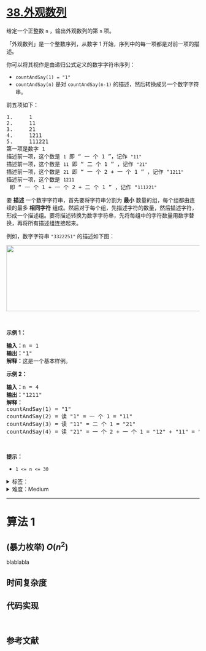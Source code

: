 # [38.外观数列](https://leetcode.cn/problems/count-and-say/)

<p>给定一个正整数 <code>n</code> ，输出外观数列的第 <code>n</code> 项。</p>

<p>「外观数列」是一个整数序列，从数字 1 开始，序列中的每一项都是对前一项的描述。</p>

<p>你可以将其视作是由递归公式定义的数字字符串序列：</p>

<ul>
	<li><code>countAndSay(1) = "1"</code></li>
	<li><code>countAndSay(n)</code> 是对 <code>countAndSay(n-1)</code> 的描述，然后转换成另一个数字字符串。</li>
</ul>

<p>前五项如下：</p>

<pre>
1.     1
2.     11
3.     21
4.     1211
5.     111221
第一项是数字 1
描述前一项，这个数是 <code>1</code> 即 “ 一 个 1 ”，记作 <code>"11"
</code>描述前一项，这个数是 <code>11</code> 即 “ 二 个 1 ” ，记作 <code>"21"
</code>描述前一项，这个数是 <code>21</code> 即 “ 一 个 2 + 一 个 1 ” ，记作 "<code>1211"
</code>描述前一项，这个数是 <code>1211</code> 即 “ 一 个 1 + 一 个 2 + 二 个 1 ” ，记作 "<code>111221"</code>
</pre>

<p>要 <strong>描述</strong> 一个数字字符串，首先要将字符串分割为 <strong>最小</strong> 数量的组，每个组都由连续的最多 <strong>相同字符</strong> 组成。然后对于每个组，先描述字符的数量，然后描述字符，形成一个描述组。要将描述转换为数字字符串，先将每组中的字符数量用数字替换，再将所有描述组连接起来。</p>

<p>例如，数字字符串 <code>"3322251"</code> 的描述如下图：</p>
<img alt="" src="https://pic.leetcode-cn.com/1629874763-TGmKUh-image.png" style="width: 581px; height: 172px;" />
<ul>
</ul>

<p>&nbsp;</p>

<p><strong>示例 1：</strong></p>

<pre>
<strong>输入：</strong>n = 1
<strong>输出：</strong>"1"
<strong>解释：</strong>这是一个基本样例。
</pre>

<p><strong>示例 2：</strong></p>

<pre>
<strong>输入：</strong>n = 4
<strong>输出：</strong>"1211"
<strong>解释：</strong>
countAndSay(1) = "1"
countAndSay(2) = 读 "1" = 一 个 1 = "11"
countAndSay(3) = 读 "11" = 二 个 1 = "21"
countAndSay(4) = 读 "21" = 一 个 2 + 一 个 1 = "12" + "11" = "1211"
</pre>

<p>&nbsp;</p>

<p><strong>提示：</strong></p>

<ul>
	<li><code>1 &lt;= n &lt;= 30</code></li>
</ul>

<details>
<summary>标签：</summary>
['字符串']
</details>

<details>
<summary>难度：Medium</summary>
喜欢：926
</details>

---

# 算法 1

## (暴力枚举) $O(n^2)$

blablabla

## 时间复杂度

## 代码实现

```java []

```

```cpp []

```

## 参考文献
